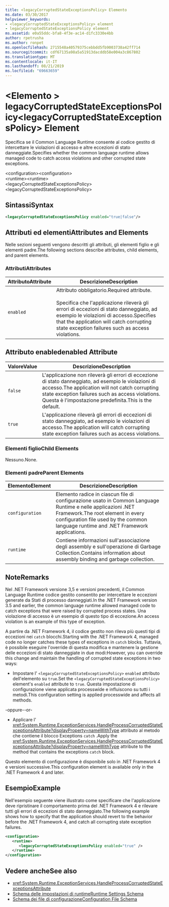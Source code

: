 ```yaml
---
title: <legacyCorruptedStateExceptionsPolicy> Elemento
ms.date: 03/30/2017
helpviewer_keywords:
- <legacyCorruptedStateExceptionsPolicy> element
- legacyCorruptedStateExceptionsPolicy element
ms.assetid: e0a55ddc-bfa8-4f3e-ac14-d1fc3330e4bb
author: rpetrusha
ms.author: ronpet
ms.openlocfilehash: 2715548a40579375cebbdd5fb9003738a42ff714
ms.sourcegitcommit: cdf67135a98a5a51913dacddb58e004a3c867802
ms.translationtype: MT
ms.contentlocale: it-IT
ms.lasthandoff: 08/21/2019
ms.locfileid: "69663659"
---
```

# <a name="legacycorruptedstateexceptionspolicy-element"></a><span data-ttu-id="f8501-102">\<Elemento > legacyCorruptedStateExceptionsPolicy</span><span class="sxs-lookup"><span data-stu-id="f8501-102">\<legacyCorruptedStateExceptionsPolicy> Element</span></span>
<span data-ttu-id="f8501-103">Specifica se il Common Language Runtime consente al codice gestito di intercettare le violazioni di accesso e altre eccezioni di stato danneggiate.</span><span class="sxs-lookup"><span data-stu-id="f8501-103">Specifies whether the common language runtime allows managed code to catch access violations and other corrupted state exceptions.</span></span>  
  
 <span data-ttu-id="f8501-104">\<configuration></span><span class="sxs-lookup"><span data-stu-id="f8501-104">\<configuration></span></span>  
<span data-ttu-id="f8501-105">\<runtime></span><span class="sxs-lookup"><span data-stu-id="f8501-105">\<runtime></span></span>  
<span data-ttu-id="f8501-106">\<legacyCorruptedStateExceptionsPolicy></span><span class="sxs-lookup"><span data-stu-id="f8501-106">\<legacyCorruptedStateExceptionsPolicy></span></span>  
  
## <a name="syntax"></a><span data-ttu-id="f8501-107">Sintassi</span><span class="sxs-lookup"><span data-stu-id="f8501-107">Syntax</span></span>  
  
```xml  
<legacyCorruptedStateExceptionsPolicy enabled="true|false"/>  
```  
  
## <a name="attributes-and-elements"></a><span data-ttu-id="f8501-108">Attributi ed elementi</span><span class="sxs-lookup"><span data-stu-id="f8501-108">Attributes and Elements</span></span>  
 <span data-ttu-id="f8501-109">Nelle sezioni seguenti vengono descritti gli attributi, gli elementi figlio e gli elementi padre.</span><span class="sxs-lookup"><span data-stu-id="f8501-109">The following sections describe attributes, child elements, and parent elements.</span></span>  
  
### <a name="attributes"></a><span data-ttu-id="f8501-110">Attributi</span><span class="sxs-lookup"><span data-stu-id="f8501-110">Attributes</span></span>  
  
|<span data-ttu-id="f8501-111">Attributo</span><span class="sxs-lookup"><span data-stu-id="f8501-111">Attribute</span></span>|<span data-ttu-id="f8501-112">Descrizione</span><span class="sxs-lookup"><span data-stu-id="f8501-112">Description</span></span>|  
|---------------|-----------------|  
|`enabled`|<span data-ttu-id="f8501-113">Attributo obbligatorio.</span><span class="sxs-lookup"><span data-stu-id="f8501-113">Required attribute.</span></span><br /><br /> <span data-ttu-id="f8501-114">Specifica che l'applicazione rileverà gli errori di eccezioni di stato danneggiato, ad esempio le violazioni di accesso.</span><span class="sxs-lookup"><span data-stu-id="f8501-114">Specifies that the application will catch corrupting state exception failures such as access violations.</span></span>|  
  
## <a name="enabled-attribute"></a><span data-ttu-id="f8501-115">Attributo enabled</span><span class="sxs-lookup"><span data-stu-id="f8501-115">enabled Attribute</span></span>  
  
|<span data-ttu-id="f8501-116">Valore</span><span class="sxs-lookup"><span data-stu-id="f8501-116">Value</span></span>|<span data-ttu-id="f8501-117">Descrizione</span><span class="sxs-lookup"><span data-stu-id="f8501-117">Description</span></span>|  
|-----------|-----------------|  
|`false`|<span data-ttu-id="f8501-118">L'applicazione non rileverà gli errori di eccezione di stato danneggiato, ad esempio le violazioni di accesso.</span><span class="sxs-lookup"><span data-stu-id="f8501-118">The application will not catch corrupting state exception failures such as access violations.</span></span> <span data-ttu-id="f8501-119">Questa è l'impostazione predefinita.</span><span class="sxs-lookup"><span data-stu-id="f8501-119">This is the default.</span></span>|  
|`true`|<span data-ttu-id="f8501-120">L'applicazione rileverà gli errori di eccezioni di stato danneggiato, ad esempio le violazioni di accesso.</span><span class="sxs-lookup"><span data-stu-id="f8501-120">The application will catch corrupting state exception failures such as access violations.</span></span>|  
  
### <a name="child-elements"></a><span data-ttu-id="f8501-121">Elementi figlio</span><span class="sxs-lookup"><span data-stu-id="f8501-121">Child Elements</span></span>  
 <span data-ttu-id="f8501-122">Nessuno.</span><span class="sxs-lookup"><span data-stu-id="f8501-122">None.</span></span>  
  
### <a name="parent-elements"></a><span data-ttu-id="f8501-123">Elementi padre</span><span class="sxs-lookup"><span data-stu-id="f8501-123">Parent Elements</span></span>  
  
|<span data-ttu-id="f8501-124">Elemento</span><span class="sxs-lookup"><span data-stu-id="f8501-124">Element</span></span>|<span data-ttu-id="f8501-125">Descrizione</span><span class="sxs-lookup"><span data-stu-id="f8501-125">Description</span></span>|  
|-------------|-----------------|  
|`configuration`|<span data-ttu-id="f8501-126">Elemento radice in ciascun file di configurazione usato in Common Language Runtime e nelle applicazioni .NET Framework.</span><span class="sxs-lookup"><span data-stu-id="f8501-126">The root element in every configuration file used by the common language runtime and .NET Framework applications.</span></span>|  
|`runtime`|<span data-ttu-id="f8501-127">Contiene informazioni sull'associazione degli assembly e sull'operazione di Garbage Collection.</span><span class="sxs-lookup"><span data-stu-id="f8501-127">Contains information about assembly binding and garbage collection.</span></span>|  
  
## <a name="remarks"></a><span data-ttu-id="f8501-128">Note</span><span class="sxs-lookup"><span data-stu-id="f8501-128">Remarks</span></span>  
 <span data-ttu-id="f8501-129">Nel .NET Framework versione 3,5 e versioni precedenti, il Common Language Runtime codice gestito consentito per intercettare le eccezioni generate da Stati di processo danneggiati.</span><span class="sxs-lookup"><span data-stu-id="f8501-129">In the .NET Framework version 3.5 and earlier, the common language runtime allowed managed code to catch exceptions that were raised by corrupted process states.</span></span> <span data-ttu-id="f8501-130">Una violazione di accesso è un esempio di questo tipo di eccezione.</span><span class="sxs-lookup"><span data-stu-id="f8501-130">An access violation is an example of this type of exception.</span></span>  
  
 <span data-ttu-id="f8501-131">A partire da .NET Framework 4, il codice gestito non rileva più questi tipi di eccezioni nei `catch` blocchi.</span><span class="sxs-lookup"><span data-stu-id="f8501-131">Starting with the .NET Framework 4, managed code no longer catches these types of exceptions in `catch` blocks.</span></span> <span data-ttu-id="f8501-132">Tuttavia, è possibile eseguire l'override di questa modifica e mantenere la gestione delle eccezioni di stato danneggiate in due modi:</span><span class="sxs-lookup"><span data-stu-id="f8501-132">However, you can override this change and maintain the handling of corrupted state exceptions in two ways:</span></span>  
  
- <span data-ttu-id="f8501-133">Impostare l' `<legacyCorruptedStateExceptionsPolicy>` `enabled` attributo dell'elemento su `true`.</span><span class="sxs-lookup"><span data-stu-id="f8501-133">Set the `<legacyCorruptedStateExceptionsPolicy>` element's `enabled` attribute to `true`.</span></span> <span data-ttu-id="f8501-134">Questa impostazione di configurazione viene applicata processwide e influiscono su tutti i metodi.</span><span class="sxs-lookup"><span data-stu-id="f8501-134">This configuration setting is applied processwide and affects all methods.</span></span>  
  
 <span data-ttu-id="f8501-135">-oppure-</span><span class="sxs-lookup"><span data-stu-id="f8501-135">-or-</span></span>  
  
- <span data-ttu-id="f8501-136">Applicare l' <xref:System.Runtime.ExceptionServices.HandleProcessCorruptedStateExceptionsAttribute?displayProperty=nameWithType> attributo al metodo che contiene il blocco Exceptions `catch` .</span><span class="sxs-lookup"><span data-stu-id="f8501-136">Apply the <xref:System.Runtime.ExceptionServices.HandleProcessCorruptedStateExceptionsAttribute?displayProperty=nameWithType> attribute to the method that contains the exceptions `catch` block.</span></span>  
  
 <span data-ttu-id="f8501-137">Questo elemento di configurazione è disponibile solo in .NET Framework 4 e versioni successive.</span><span class="sxs-lookup"><span data-stu-id="f8501-137">This configuration element is available only in the .NET Framework 4 and later.</span></span>  
  
## <a name="example"></a><span data-ttu-id="f8501-138">Esempio</span><span class="sxs-lookup"><span data-stu-id="f8501-138">Example</span></span>  
 <span data-ttu-id="f8501-139">Nell'esempio seguente viene illustrato come specificare che l'applicazione deve ripristinare il comportamento prima del .NET Framework 4 e rilevare tutti gli errori di eccezioni di stato danneggiato.</span><span class="sxs-lookup"><span data-stu-id="f8501-139">The following example shows how to specify that the application should revert to the behavior before the .NET Framework 4, and catch all corrupting state exception failures.</span></span>  
  
```xml  
<configuration>  
   <runtime>  
      <legacyCorruptedStateExceptionsPolicy enabled="true" />  
   </runtime>  
</configuration>  
```  
  
## <a name="see-also"></a><span data-ttu-id="f8501-140">Vedere anche</span><span class="sxs-lookup"><span data-stu-id="f8501-140">See also</span></span>

- <xref:System.Runtime.ExceptionServices.HandleProcessCorruptedStateExceptionsAttribute>
- [<span data-ttu-id="f8501-141">Schema delle impostazioni di runtime</span><span class="sxs-lookup"><span data-stu-id="f8501-141">Runtime Settings Schema</span></span>](index.md)
- [<span data-ttu-id="f8501-142">Schema dei file di configurazione</span><span class="sxs-lookup"><span data-stu-id="f8501-142">Configuration File Schema</span></span>](../index.md)

